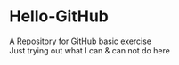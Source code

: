 # Hello-GitHub
A Repository for GitHub basic exercise  
Just trying out what I can & can not do here
